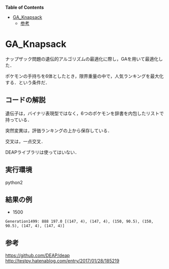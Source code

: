 <!-- markdown-toc start - Don't edit this section. Run M-x markdown-toc-generate-toc again -->
**Table of Contents**

- [GA_Knapsack](#gaknapsack)
    - [参考](#参考)

<!-- markdown-toc end -->
# GA_Knapsack
ナップザック問題の遺伝的アルゴリズムの最適化に際し，GAを用いて最適化した．

ポケモンの手持ちを6体としたとき，限界重量の中で，人気ランキングを最大化する．という条件だ．

## コードの解説
遺伝子は，バイナリ表現型ではなく，6つのポケモンを辞書を内包したリストで持っている．


突然変異は，評価ランキングの上から保存している．


交叉は，一点交叉．


DEAPライブラリは使ってはいない．

## 実行環境
python2





## 結果の例

* 1500
```
Generation1499: 888 197.0 [(147, 4), (147, 4), (150, 90.5), (150, 90.5), (147, 4), (147, 4)]
```



## 参考

https://github.com/DEAP/deap
http://testpy.hatenablog.com/entry/2017/01/28/185219
